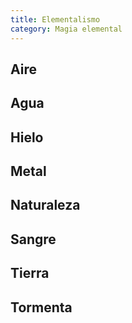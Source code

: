 ```yaml
---
title: Elementalismo
category: Magia elemental
---
```


## Aire

## Agua

## Hielo

## Metal

## Naturaleza

## Sangre

## Tierra

## Tormenta



